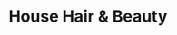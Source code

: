 ---
title: "House Hair & Beauty"
url: /wexford/house-hair-and-beauty-north-main-street/
shop: beauty
---